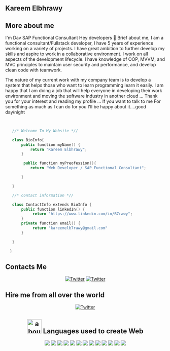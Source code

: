 
## Kareem Elbhrawy

## More about me


I'm Dav
SAP Functional Consultant
Hey developers 👋
Brief about me, I am a functional consultant/Fullstack developer, I have 5 years of experience working on a variety of projects.
I have great ambition to further develop my skills and aspire to work in a collaborative environment. I work on all aspects of the development lifecycle.
I have knowledge of OOP, MVVM, and MVC principles to maintain user security and performance, and develop clean code with teamwork.

The nature of my current work with my company team is to develop a system that helps those who want to learn programming learn it easily. I am happy that I am doing a job that will help everyone in developing their work environment and moving the software industry in another cloud ... Thank you for your interest and reading my profile ... If you want to talk to me For something as much as I can do for you I'll be happy about it....good day/night


 ```kotlin
    
    
    //* Welcome To My Website *//

    class BioInfo{
        public function myName() {
            return "Kareem Elbhrawy";
        }

         public function myPreofession(){
            return "Web Developer / SAP Functional Consultant";

        }

    }

    //* contact information *//

    class ContactInfo extends BioInfo {
        public function linkedIn() {
             return "https://www.linkedin.com/in/B7rawy";
        }
        private function email() {
             return "kareemelb7rawy@gmail.com"
        }

    }

   }
```

##  Contacts Me
<div align="center">
 <a href="https://twitter.com/Kareemelb7rawy"><img alt="Twitter" src="https://img.shields.io/badge/Twitter-1DA1F2?style=for-the-badge&logo=twitter&logoColor=white"></a>
 <a href="https://www.linkedin.com/in/B7rawy"><img alt="Twitter" src="https://img.shields.io/badge/LinkedIn-0077B5?style=for-the-badge&logo=linkedin&logoColor=white"></a>


 </div>

 ##  Hire me from all over the world
<div align="center">
 <a href="https://www.upwork.com/freelancers/~01cf01e9e26337250c"><img alt="Twitter" src="https://img.shields.io/badge/Freelancer-29B2FE?style=for-the-badge&logo=Freelancer&logoColor=white"></a>




 

 


## <img width="45" alt="about" src="https://cdn-icons-png.flaticon.com/512/868/868786.png"> Languages used to create Web
<div align="center">

<img src="https://img.shields.io/badge/html5-%23E34F26.svg?style=for-the-badge&logo=html5&logoColor=white">

<img src="https://img.shields.io/badge/css3-%231572B6.svg?style=for-the-badge&logo=css3&logoColor=white">

<img src="https://img.shields.io/badge/javascript-%23323330.svg?style=for-the-badge&logo=javascript&logoColor=%23F7DF1E">

<img src="https://img.shields.io/badge/bootstrap-%23563D7C.svg?style=for-the-badge&logo=bootstrap&logoColor=white">
 
<img src="https://img.shields.io/badge/python-3670A0?style=for-the-badge&logo=python&logoColor=ffdd54">



<img src="https://img.shields.io/badge/jquery-%230769AD.svg?style=for-the-badge&logo=jquery&logoColor=white">
<img src="https://img.shields.io/badge/php-%230769AD.svg?style=for-the-badge&logo=php&logoColor=white">
<img src="https://img.shields.io/badge/laravel-%230769AD.svg?style=for-the-badge&logo=laravel&logoColor=white">
<img src="https://img.shields.io/badge/django-%23092E20.svg?style=for-the-badge&logo=django&logoColor=white">
<img src="https://img.shields.io/badge/react-%23092E20.svg?style=for-the-badge&logo=react&logoColor=white">





<img src="https://img.shields.io/badge/rxjs-%23B7178C.svg?style=for-the-badge&logo=reactivex&logoColor=white">






<img src="https://img.shields.io/badge/git-%23F05033.svg?style=for-the-badge&logo=git&logoColor=white">


<img src="https://img.shields.io/badge/mysql-%2300f.svg?style=for-the-badge&logo=mysql&logoColor=white">
</div>












